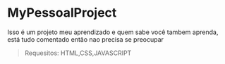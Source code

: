 <h1>MyPessoalProject</h1>

Isso é um projeto meu aprendizado e quem sabe você tambem aprenda,
está tudo comentado então nao precisa se preocupar
> Requesitos: HTML,CSS,JAVASCRIPT
